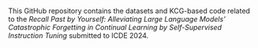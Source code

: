 # 

This GitHub repository contains the datasets and KCG-based code related to the *Recall Past by Yourself: Alleviating Large Language Models’ Catastrophic Forgetting in Continual Learning by Self-Supervised Instruction Tuning* submitted to ICDE 2024.
